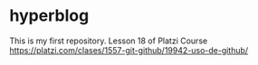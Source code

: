 # hyperblog
This is my first repository. Lesson 18 of Platzi Course https://platzi.com/clases/1557-git-github/19942-uso-de-github/
